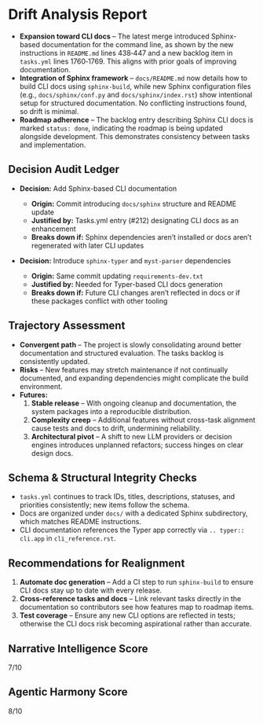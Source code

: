 # Drift Analysis Report

- **Expansion toward CLI docs** – The latest merge introduced Sphinx-based documentation for the command line, as shown by the new instructions in `README.md` lines 438‑447 and a new backlog item in `tasks.yml` lines 1760‑1769. This aligns with prior goals of improving documentation.
- **Integration of Sphinx framework** – `docs/README.md` now details how to build CLI docs using `sphinx-build`, while new Sphinx configuration files (e.g., `docs/sphinx/conf.py` and `docs/sphinx/index.rst`) show intentional setup for structured documentation. No conflicting instructions found, so drift is minimal.
- **Roadmap adherence** – The backlog entry describing Sphinx CLI docs is marked `status: done`, indicating the roadmap is being updated alongside development. This demonstrates consistency between tasks and implementation.

## Decision Audit Ledger

- **Decision:** Add Sphinx-based CLI documentation
  - **Origin:** Commit introducing `docs/sphinx` structure and README update
  - **Justified by:** Tasks.yml entry (#212) designating CLI docs as an enhancement
  - **Breaks down if:** Sphinx dependencies aren’t installed or docs aren’t regenerated with later CLI updates

- **Decision:** Introduce `sphinx-typer` and `myst-parser` dependencies
  - **Origin:** Same commit updating `requirements-dev.txt`
  - **Justified by:** Needed for Typer-based CLI docs generation
  - **Breaks down if:** Future CLI changes aren’t reflected in docs or if these packages conflict with other tooling

## Trajectory Assessment

- **Convergent path** – The project is slowly consolidating around better documentation and structured evaluation. The tasks backlog is consistently updated.
- **Risks** – New features may stretch maintenance if not continually documented, and expanding dependencies might complicate the build environment.
- **Futures:**
  1. **Stable release** – With ongoing cleanup and documentation, the system packages into a reproducible distribution.
  2. **Complexity creep** – Additional features without cross-task alignment cause tests and docs to drift, undermining reliability.
  3. **Architectural pivot** – A shift to new LLM providers or decision engines introduces unplanned refactors; success hinges on clear design docs.

## Schema & Structural Integrity Checks

- `tasks.yml` continues to track IDs, titles, descriptions, statuses, and priorities consistently; new items follow the schema.
- Docs are organized under `docs/` with a dedicated Sphinx subdirectory, which matches README instructions.
- CLI documentation references the Typer app correctly via `.. typer:: cli.app` in `cli_reference.rst`.

## Recommendations for Realignment

1. **Automate doc generation** – Add a CI step to run `sphinx-build` to ensure CLI docs stay up to date with every release.
2. **Cross-reference tasks and docs** – Link relevant tasks directly in the documentation so contributors see how features map to roadmap items.
3. **Test coverage** – Ensure any new CLI options are reflected in tests; otherwise the CLI docs risk becoming aspirational rather than accurate.

## Narrative Intelligence Score

7/10

## Agentic Harmony Score

8/10
